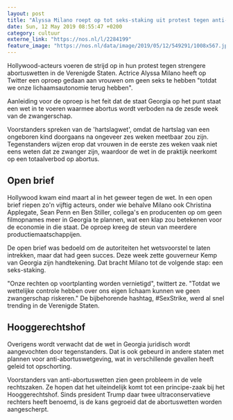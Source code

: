 ```yaml
---
layout: post
title: "Alyssa Milano roept op tot seks-staking uit protest tegen anti-abortuswet"
date: Sun, 12 May 2019 08:55:47 +0200
category: cultuur
externe_link: "https://nos.nl/l/2284199"
feature_image: "https://nos.nl/data/image/2019/05/12/549291/1008x567.jpg"
---
```


<p>Hollywood-acteurs voeren de strijd op in hun protest tegen strengere abortuswetten in de Verenigde Staten. Actrice Alyssa Milano heeft op Twitter een oproep gedaan aan vrouwen om geen seks te hebben "totdat we onze lichaamsautonomie terug hebben".</p>
<p>Aanleiding voor de oproep is het feit dat de staat Georgia op het punt staat een wet in te voeren waarmee abortus wordt verboden na de zesde week van de zwangerschap.</p>
<p>Voorstanders spreken van de 'hartslagwet', omdat de hartslag van een ongeboren kind doorgaans na ongeveer zes weken meetbaar zou zijn. Tegenstanders wijzen erop dat vrouwen in de eerste zes weken vaak niet eens weten dat ze zwanger zijn, waardoor de wet in de praktijk neerkomt op een totaalverbod op abortus.</p>
<h2>Open brief</h2>
<p>Hollywood kwam eind maart al in het geweer tegen de wet. In een open brief riepen zo'n vijftig acteurs, onder wie behalve Milano ook Christina Applegate, Sean Penn en Ben Stiller, collega's en producenten op om geen filmopnames meer in Georgia te plannen, wat een klap zou betekenen voor de economie in die staat. De oproep kreeg de steun van meerdere productiemaatschappijen.</p>
<p>De open brief was bedoeld om de autoriteiten het wetsvoorstel te laten intrekken, maar dat had geen succes. Deze week zette gouverneur Kemp van Georgia zijn handtekening. Dat bracht Milano tot de volgende stap: een seks-staking.</p>
<p>"Onze rechten op voortplanting worden vernietigd", twittert ze. "Totdat we wettelijke controle hebben over ons eigen lichaam kunnen we geen zwangerschap riskeren." De bijbehorende hashtag, #SexStrike, werd al snel trending in de Verenigde Staten.</p>
<h2>Hooggerechtshof</h2>
<p>Overigens wordt verwacht dat de wet in Georgia juridisch wordt aangevochten door tegenstanders. Dat is ook gebeurd in andere staten met plannen voor anti-abortuswetgeving, wat in verschillende gevallen heeft geleid tot opschorting.</p>
<p>Voorstanders van anti-abortuswetten zien geen probleem in de vele rechtszaken. Ze hopen dat het uiteindelijk komt tot een principe-zaak bij het Hooggerechtshof. Sinds president Trump daar twee ultraconservatieve rechters heeft benoemd, is de kans gegroeid dat de abortuswetten worden aangescherpt.</p>
